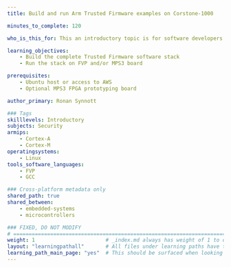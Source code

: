 ```yaml
---
title: Build and run Arm Trusted Firmware examples on Corstone-1000

minutes_to_complete: 120

who_is_this_for: This an introductory topic is for software developers new to Platform Security Architecture (PSA) and Arm Trusted Firmware components

learning_objectives: 
    - Build the complete Trusted Firmware software stack
    - Run the stack on FVP and/or MPS3 board

prerequisites:
    - Ubuntu host or access to AWS
    - Optional MPS3 FPGA prototyping board

author_primary: Ronan Synnott

### Tags
skilllevels: Introductory
subjects: Security
armips:
    - Cortex-A
    - Cortex-M
operatingsystems:
    - Linux
tools_software_languages:
    - FVP
    - GCC

### Cross-platform metadata only
shared_path: true
shared_between:
    - embedded-systems
    - microcontrollers

### FIXED, DO NOT MODIFY
# ================================================================================
weight: 1                       # _index.md always has weight of 1 to order correctly
layout: "learningpathall"       # All files under learning paths have this same wrapper
learning_path_main_page: "yes"  # This should be surfaced when looking for related content. Only set for _index.md of learning path content.
---
```

